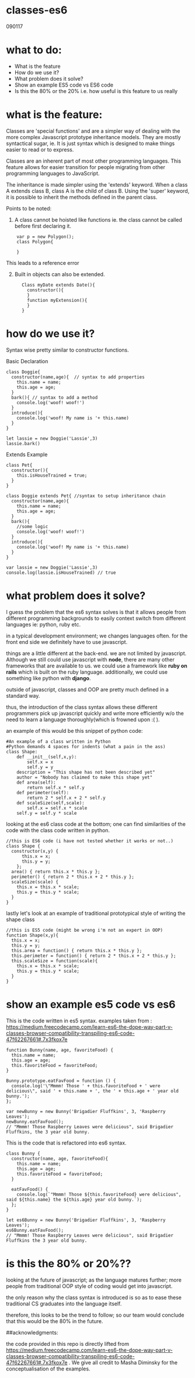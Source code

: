 # classes-es6
090117

# what to do:
  * What is the feature
  * How do we use it?
  * What problem does it solve?
  * Show an example ES5 code vs ES6 code
  * Is this the 80% or the 20% i.e. how useful is this feature to us really

# what is the feature:

Classes are 'special functions' and are a simpler way of dealing with the more complex Javascript prototype inheritance models. They are mostly syntactical sugar, ie. It is just syntax which is designed to make things easier to read or to express.

Classes are an inherent part of most other programming languages. This feature allows for easier transition for people migrating from other programming languages to JavaScript.

The inheritance is made simpler using the 'extends' keyword. When a class A extends class B, class A is the child of class B. Using the 'super' keyword, it is possible to inherit the methods defined in the parent class.

Points to be noted:
1. A class cannot be hoisted like functions ie. the class cannot be called before first declaring it.
```
    var p = new Polygon();
    class Polygon{

    }
```

  This leads to a reference error

2. Built in objects can also be extended.
```
      Class myDate extends Date(){
        constructor(){
        }
        function myExtension(){
        }
      }
```

# how do we use it?
Syntax wise pretty similar to constructor functions.

Basic Declaration
```
class Doggie{
  constructor(name,age){  // syntax to add properties
    this.name = name;
    this.age = age;
  }
  bark(){ // syntax to add a method
    console.log('woof! woof!')
  }
  introduce(){
    console.log('woof! My name is '+ this.name)
  }
}

let lassie = new Doggie('Lassie',3)
lassie.bark()
```
Extends Example
```
class Pet{
  constructor(){
    this.isHouseTrained = true;
  }
}

class Doggie extends Pet{ //syntax to setup inheritance chain
  constructor(name,age){
    this.name = name;
    this.age = age;
  }
  bark(){
    //some logic
    console.log('woof! woof!')
  }
  introduce(){
    console.log('woof! My name is '+ this.name)
  }
}

var lassie = new Doggie('Lassie',3)
console.log(lassie.isHouseTrained) // true
```

# what problem does it solve?
I guess the problem that the es6 syntax solves is that it allows people from different programming backgrounds to easily context switch from different languages ie: python, ruby etc.

in a typical development environment; we changes languages often.
for the front end side we definitely have to use javascript.

things are a little different at the back-end. we are not limited by javascript. Although we still could use javascript with **node**, there are many other frameworks that are available to us. we could use a framework like **ruby on rails** which is built on the ruby language. additionally, we could use something like python with **django**.

outside of javascript, classes and OOP are pretty much defined in a standard way.

thus, the introduction of the class syntax allows these different programmers pick up javascript quickly and write more efficiently w/o the need to learn a language thoroughly(which is frowned upon :( ).

an example of this would be this snippet of python code:
```
#An example of a class written in Python
#Python demands 4 spaces for indents (what a pain in the ass)
class Shape:
    def __init__(self,x,y):
        self.x = x
        self.y = y
    description = "This shape has not been described yet"
    author = "Nobody has claimed to make this shape yet"
    def area(self):
        return self.x * self.y
    def perimeter(self):
        return 2 * self.x + 2 * self.y
    def scaleSize(self,scale):
        self.x = self.x * scale
    self.y = self.y * scale

```

looking at the es6 class code at the bottom; one can find similarities of the code with the class code written in python.

```
//this is ES6 code (i have not tested whether it works or not..)
class Shape {
  constructor(x,y) {
      this.x = x;
      this.y = y;
    };
  area() { return this.x * this.y };
  perimeter() { return 2 * this.x + 2 * this.y };
  scaleSize(scale) {
    this.x = this.x * scale;
    this.y = this.y * scale;
  }
}
```

lastly let's look at an example of traditional prototypical style of writing the shape class
```
//this is ES5 code (might be wrong i'm not an expert in OOP)
function Shape(x,y){
  this.x = x;
  this.y = y;
  this.area = function() { return this.x * this.y };
  this.perimeter = function() { return 2 * this.x + 2 * this.y };
  this.scaleSize = function(scale){
    this.x = this.x * scale;
    this.y = this.y * scale;
  }
}
```
# show an example es5 code vs es6
This is the code written in es5 syntax.
examples taken from : https://medium.freecodecamp.com/learn-es6-the-dope-way-part-v-classes-browser-compatibility-transpiling-es6-code-47f62267661#.7x3fkox7e

```
function Bunny(name, age, favoriteFood) {
  this.name = name;
  this.age = age;
  this.favoriteFood = favoriteFood;
}

Bunny.prototype.eatFavFood = function () {
  console.log('\"Mmmm! Those ' + this.favoriteFood + ' were delicious\", said ' + this.name + ', the ' + this.age + ' year old bunny.');
};

var newBunny = new Bunny('Brigadier Fluffkins', 3, 'Raspberry Leaves');
newBunny.eatFavFood();
// "Mmmm! Those Raspberry Leaves were delicious", said Brigadier Fluffkins, the 3 year old bunny.
```

This is the code that is refactored into es6 syntax.

```
class Bunny {
  constructor(name, age, favoriteFood){
    this.name = name;
    this.age = age;
    this.favoriteFood = favoriteFood;
  }

  eatFavFood() {
    console.log(`"Mmmm! Those ${this.favoriteFood} were delicious", said ${this.name} the ${this.age} year old bunny.`);
  };
}

let es6Bunny = new Bunny('Brigadier Fluffkins', 3, 'Raspberry Leaves');
es6Bunny.eatFavFood();
// "Mmmm! Those Raspberry Leaves were delicious", said Brigadier Fluffkins the 3 year old bunny.
```

# is this the 80% or 20%??

looking at the future of javascript; as the language matures further; more people from traditional OOP style of coding would get into javascript.

the only reason why the class syntax is introduced is so as to ease these traditional CS graduates into the language itself.

therefore, this looks to be the trend to follow; so our team would conclude that this would be the 80% in the future.

##acknowledgments:

the code provided in this repo is directly lifted from https://medium.freecodecamp.com/learn-es6-the-dope-way-part-v-classes-browser-compatibility-transpiling-es6-code-47f62267661#.7x3fkox7e . We give all credit to Masha Diminsky for the conceptualisation of the examples.
